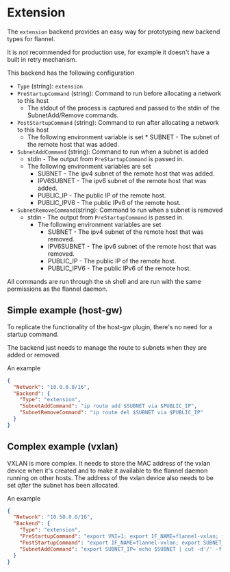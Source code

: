 # Extension

The `extension` backend provides an easy way for prototyping new backend types for flannel.

It is _not_ recommended for production use, for example it doesn't have a built in retry mechanism.

This backend has the following configuration
* `Type` (string): `extension`
* `PreStartupCommand`  (string): Command to run before allocating a network to this host
    * The stdout of the process is captured and passed to the stdin of the SubnetAdd/Remove commands.
* `PostStartupCommand`  (string): Command to run after allocating a network to this host
    * The following environment variable is set
            * SUBNET - The subnet of the remote host that was added.
* `SubnetAddCommand`   (string): Command to run when a subnet is added
    * stdin - The output from `PreStartupCommand` is passed in.
    * The following environment variables are set
        * SUBNET - The ipv4 subnet of the remote host that was added.
        * IPV6SUBNET - The ipv6 subnet of the remote host that was added.
        * PUBLIC_IP - The public IP of the remote host.
        * PUBLIC_IPV6 - The public IPv6 of the remote host.
* `SubnetRemoveCommand`(string): Command to run when a subnet is removed
    * stdin - The output from `PreStartupCommand` is passed in.
      * The following environment variables are set
          * SUBNET - The ipv4 subnet of the remote host that was removed.
          * IPV6SUBNET - The ipv6 subnet of the remote host that was removed.
          * PUBLIC_IP - The public IP of the remote host.
          * PUBLIC_IPV6 - The public IPv6 of the remote host.

All commands are run through the `sh` shell and are run with the same permissions as the flannel daemon.


## Simple example (host-gw)
To replicate the functionality of the host-gw plugin, there's no need for a startup command.

The backend just needs to manage the route to subnets when they are added or removed.

An example
```json
{
  "Network": "10.0.0.0/16",
  "Backend": {
    "Type": "extension",
    "SubnetAddCommand": "ip route add $SUBNET via $PUBLIC_IP",
    "SubnetRemoveCommand": "ip route del $SUBNET via $PUBLIC_IP"
  }
}
```


## Complex example (vxlan)
VXLAN is more complex. It needs to store the MAC address of the vxlan device when it's created and to make it available to the flannel daemon running on other hosts.
The address of the vxlan device also needs to be set _after_ the subnet has been allocated.

An example
```json
{
  "Network": "10.50.0.0/16",
  "Backend": {
    "Type": "extension",
    "PreStartupCommand": "export VNI=1; export IF_NAME=flannel-vxlan; ip link del $IF_NAME 2>/dev/null; ip link add $IF_NAME type vxlan id $VNI dstport 8472 && cat /sys/class/net/$IF_NAME/address",
    "PostStartupCommand": "export IF_NAME=flannel-vxlan; export SUBNET_IP=`echo $SUBNET | cut -d'/' -f 1`; ip addr add $SUBNET_IP/32 dev $IF_NAME && ip link set $IF_NAME up",
    "SubnetAddCommand": "export SUBNET_IP=`echo $SUBNET | cut -d'/' -f 1`; export IF_NAME=flannel-vxlan; read VTEP; ip route add $SUBNET nexthop via $SUBNET_IP dev $IF_NAME onlink && ip neigh replace $SUBNET_IP dev $IF_NAME lladdr $VTEP && bridge fdb add $VTEP dev $IF_NAME self dst $PUBLIC_IP"
  }
}
```
